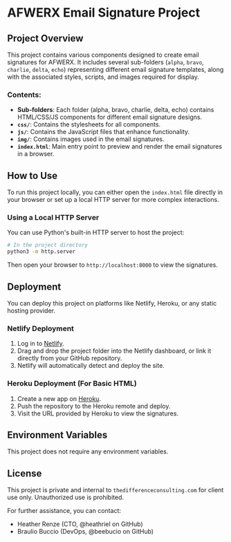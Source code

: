 
# AFWERX Email Signature Project

## Project Overview
This project contains various components designed to create email signatures for AFWERX. It includes several sub-folders (`alpha`, `bravo`, `charlie`, `delta`, `echo`) representing different email signature templates, along with the associated styles, scripts, and images required for display.

### Contents:
- **Sub-folders**: Each folder (alpha, bravo, charlie, delta, echo) contains HTML/CSS/JS components for different email signature designs.
- **`css/`**: Contains the stylesheets for all components.
- **`js/`**: Contains the JavaScript files that enhance functionality.
- **`img/`**: Contains images used in the email signatures.
- **`index.html`**: Main entry point to preview and render the email signatures in a browser.

## How to Use
To run this project locally, you can either open the `index.html` file directly in your browser or set up a local HTTP server for more complex interactions.

### Using a Local HTTP Server
You can use Python's built-in HTTP server to host the project:
```bash
# In the project directory
python3 -m http.server
```
Then open your browser to `http://localhost:8000` to view the signatures.

## Deployment
You can deploy this project on platforms like Netlify, Heroku, or any static hosting provider.

### Netlify Deployment
1. Log in to [Netlify](https://www.netlify.com/).
2. Drag and drop the project folder into the Netlify dashboard, or link it directly from your GitHub repository.
3. Netlify will automatically detect and deploy the site.

### Heroku Deployment (For Basic HTML)
1. Create a new app on [Heroku](https://www.heroku.com/).
2. Push the repository to the Heroku remote and deploy.
3. Visit the URL provided by Heroku to view the signatures.

## Environment Variables
This project does not require any environment variables.

## License
This project is private and internal to `thedifferenceconsulting.com` for client use only. Unauthorized use is prohibited.

For further assistance, you can contact:
- Heather Renze (CTO, @heathriel on GitHub)
- Braulio Buccio (DevOps, @beebucio on GitHub)

